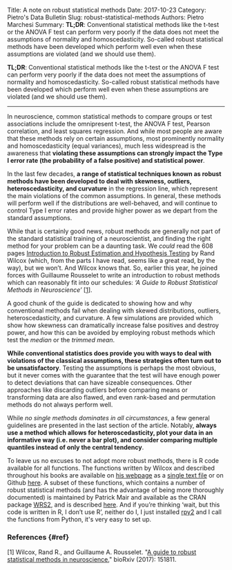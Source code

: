 Title: A note on robust statistical methods
Date: 2017-10-23
Category: Pietro's Data Bulletin
Slug: robust-statistical-methods
Authors: Pietro Marchesi
Summary: __TL;DR__: Conventional statistical methods like the t-test or the ANOVA F test can perform very poorly if the data does not meet the assumptions of normality and homoscedasticity. So-called robust statistical methods have been developed which perform well even when these assumptions are violated (and we should use them).

__TL;DR__: Conventional statistical methods like the t-test or the ANOVA F test can perform very poorly if the data does not meet the assumptions of normality and homoscedasticity. So-called robust statistical methods have been developed which perform well even when these assumptions are violated (and we should use them).
___

In neuroscience, common statistical methods to compare groups or test associations include the omnipresent t-test, the ANOVA F test, Pearson correlation, and least squares regression. And while most people are aware that these methods rely on certain assumptions, most prominently normality and homoscedasticity (equal variances), much less widespread is the awareness that __violating these assumptions can strongly impact the Type I error rate (the probability of a false positive) and statistical power__. 

In the last few decades, __a range of statistical techniques known as robust methods have been developed to deal with skewness, outliers, heteroscedasticity, and curvature__ in the regression line, which represent the main violations of the common assumptions.  In general, these methods will perform well if the distributions are well-behaved, and will continue to control Type I error rates and provide higher power as we depart from the standard assumptions. 

While that is certainly good news, robust methods are generally not part of the standard statistical training of a neuroscientist, and finding the right method for your problem can be a daunting task. We _could_ read the 608 pages [Introduction to Robust Estimation and Hypothesis Testing](https://www.elsevier.com/books/introduction-to-robust-estimation-and-hypothesis-testing/wilcox/978-0-12-386983-8) by Rand Wilcox (which, from the parts I have read, seems like a great read, by the way), but we won’t. And Wilcox knows that. So, earlier this year, he joined forces with Guillaume Rousselet to write an introduction to robust methods which can reasonably fit into our schedules: _‘A Guide to Robust Statistical Methods in Neuroscience’_ [[1](#ref)]. 

A good chunk of the guide is dedicated to showing how and why conventional methods fail when dealing with skewed distributions, outliers, heteroscedasticity, and curvature. A few simulations are provided which show how skewness can dramatically increase false positives and destroy power, and how this can be avoided by employing robust methods which test the _median_ or the _trimmed mean_. 

__While conventional statistics does provide you with ways to deal with violations of the classical assumptions, these strategies often turn out to be unsatisfactory__. Testing the assumptions is perhaps the most obvious, but it never comes with the guarantee that the test will have enough power to detect deviations that can have sizeable consequences. Other approaches like discarding outliers before comparing means or transforming data are also flawed, and even rank-based and permutation methods do not always perform well. 

While _no single methods dominates in all circumstances_, a few general guidelines are presented in the last section of the article. Notably, __always use a method which allows for heteroscedasticity, plot your data in an informative way (i.e. never a bar plot), and consider comparing multiple quantiles instead of only the central tendency__. 

To leave us no excuses to not adopt more robust methods, there is R code available for all functions. The functions written by Wilcox and described throughout his books are available on [his webpage](https://dornsife.usc.edu/labs/rwilcox/software/) as a [single text file](https://dornsife.usc.edu/assets/sites/239/docs/Rallfun-v34.txt) or on Github [here](https://github.com/nicebread/WRS). A subset of these functions, which contains a number of robust statistical methods (and has the advantage of being more thoroughly documented) is maintained by Patrick Mair and available as the CRAN package [WRS2](https://cran.r-project.org/web/packages/WRS2/index.html), and is described [here](https://dornsife.usc.edu/assets/sites/239/docs/WRS2.pdf). And if you’re thinking ‘wait, but this code is written in R, I don’t use R’, neither do I, I just installed [rpy2](http://rpy2.readthedocs.io/en/version_2.8.x/introduction.html) and I call the functions from Python, it's very easy to set up. 

### References {#ref}
[1] Wilcox, Rand R., and Guillaume A. Rousselet. "[A guide to robust statistical methods in neuroscience.](https://www.biorxiv.org/content/early/2017/06/20/151811)" bioRxiv (2017): 151811.


